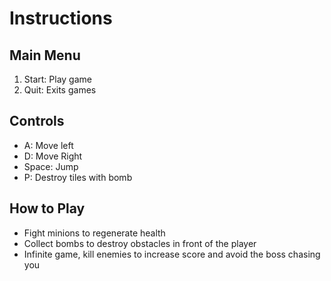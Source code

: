 # Instructions
## Main Menu
1. Start: Play game
2. Quit: Exits games
## Controls
- A: Move left
- D: Move Right
- Space: Jump
- P: Destroy tiles with bomb
## How to Play
- Fight minions to regenerate health
- Collect bombs to destroy obstacles in front of the player
- Infinite game, kill enemies to increase score and avoid the boss chasing you
